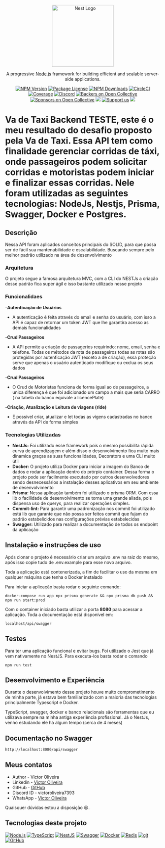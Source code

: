 <p align="center">
  <a href="http://nestjs.com/" target="blank"><img src="https://nestjs.com/img/logo-small.svg" width="200" alt="Nest Logo" /></a>
</p>

[circleci-image]: https://img.shields.io/circleci/build/github/nestjs/nest/master?token=abc123def456
[circleci-url]: https://circleci.com/gh/nestjs/nest

  <p align="center">A progressive <a href="http://nodejs.org" target="_blank">Node.js</a> framework for building efficient and scalable server-side applications.</p>
    <p align="center">
<a href="https://www.npmjs.com/~nestjscore" target="_blank"><img src="https://img.shields.io/npm/v/@nestjs/core.svg" alt="NPM Version" /></a>
<a href="https://www.npmjs.com/~nestjscore" target="_blank"><img src="https://img.shields.io/npm/l/@nestjs/core.svg" alt="Package License" /></a>
<a href="https://www.npmjs.com/~nestjscore" target="_blank"><img src="https://img.shields.io/npm/dm/@nestjs/common.svg" alt="NPM Downloads" /></a>
<a href="https://circleci.com/gh/nestjs/nest" target="_blank"><img src="https://img.shields.io/circleci/build/github/nestjs/nest/master" alt="CircleCI" /></a>
<a href="https://coveralls.io/github/nestjs/nest?branch=master" target="_blank"><img src="https://coveralls.io/repos/github/nestjs/nest/badge.svg?branch=master#9" alt="Coverage" /></a>
<a href="https://discord.gg/G7Qnnhy" target="_blank"><img src="https://img.shields.io/badge/discord-online-brightgreen.svg" alt="Discord"/></a>
<a href="https://opencollective.com/nest#backer" target="_blank"><img src="https://opencollective.com/nest/backers/badge.svg" alt="Backers on Open Collective" /></a>
<a href="https://opencollective.com/nest#sponsor" target="_blank"><img src="https://opencollective.com/nest/sponsors/badge.svg" alt="Sponsors on Open Collective" /></a>
  <a href="https://paypal.me/kamilmysliwiec" target="_blank"><img src="https://img.shields.io/badge/Donate-PayPal-ff3f59.svg"/></a>
    <a href="https://opencollective.com/nest#sponsor"  target="_blank"><img src="https://img.shields.io/badge/Support%20us-Open%20Collective-41B883.svg" alt="Support us"></a>
  <a href="https://twitter.com/nestframework" target="_blank"><img src="https://img.shields.io/twitter/follow/nestframework.svg?style=social&label=Follow"></a>
</p> 

# Va de Taxi Backend TESTE, este é o meu resultado do desafio proposto pela Va de Taxi. Essa API tem como finalidade gerenciar corridas de táxi, onde passageiros podem solicitar corridas e motoristas podem iniciar e finalizar essas corridas. Nele foram utilizadas as seguintes tecnologias: NodeJs, Nestjs, Prisma, Swagger, Docker e Postgres.

## Descrição 
Nessa API foram aplicados conceitos principais do SOLID, para que possa ser de fácil sua mantenabilidade e escalabilidade. Buscando sempre pelo melhor padrão utilizado na área de desenvolvimento

### Arquitetura
O projeto segue a famosa arquitetura MVC, com a CLI do NESTJs a criação desse padrão fica super ágil e isso bastante utilizado nesse projeto 

### Funcionalidaes

-**Autenticação de Usuários**
  - A autenticação é feita através do email e senha do usuário, com isso a API é capaz de retornar um token JWT que lhe garantira acesso as demais funcionalidades

-**Crud Passageiros**
  - A API permite a criação de passagerios requirindo: nome, email, senha e telefone. Todas os métodos da rota de passageiros todas as rotas são protegidas por autenficação JWT (exceto a de criação), essa proteção serve que apenas o usuário autenticado modifique ou exclua os seus dados

-**Crud Passageiros**
  - O Crud de Motoristas funciona de forma igual ao de passageiros, a unica diferença é que foi adicionado um campo a mais que seria CARRO ( na tabela do banco equivale a licencePlate)

-**Criação, Atualização e Leitura de viagens (ride)**
  - É possível criar, atualizar e let todas as vigens cadastradas no banco através da API de forma simples

### Tecnologias Utilizadas


- **NestJs:** Foi utilizado  esse framework pois o mesmo possibilita rápida curva de aprendizagem e além disso o desenvolvimento fica muito mais dinamica graças as suas funcionalidades, Decorators e uma CLI muito útil
- **Docker:** O projeto utiliza Docker para iniciar a imagem do Banco de dados e rodar a aplicação dentro do prórpio container. Dessa forma o projeto pode ser facilmente executado por outros desenvolvedores sendo desnecessários a instalação desses aplicativos em seu ambiente de desenvolvimento
- **Prisma:** Nessa aplicação também foi utilizado o prisma ORM. Com essa lib o facilidade de desenvolvimento se torna uma grande aliada, pois dispensa uso de querys, para realizar operações simples.
- **Commit-lint:** Para garantir uma padronização nos commit foi utilizado está lib que garante que não possa ser feitos commit que fujam do padrão estabelicidos nas configurações prévias estabelecidas 
- **Swagger:** Utilizado para realizar a documentação de todos os endpoint da aplicação


## Instalação e instruções de uso

Após clonar o projeto é necessário criar um arquivo .env na raiz do mesmo, após isso copie tudo de .env.example para esse novo arquivo.

Toda a aplicação está contenerizada, a fim de facilitar o uso da mesma em qualquer máquina que tenha o Docker instalado

Para iniciar a aplicação basta rodar o seguinte comando:

```
docker-compose run app npx prisma generate && npx prisma db push && npm run start:prod
```

Com o container iniciado basta utilizar a porta **8080** para acessar a aplicação.
Toda a documentação está disponível em:

```
localhost/api/swagger
```

## Testes
 Para ter uma aplicação funcional e evitar bugs. Foi utilizado o Jest que já vem nativamente no NestJS.
 Para executa-los basta rodar o comando
 ```
 npm run test
 ```

## Desenvolvimento e Experiência
Durante o desenvolvimento desse projeto houve muito comprometimento de minha parte, já estava bem familiarizado com a maioria das tecnologias principalmente Typescript e Docker.

TypeScript, swagger, docker e banco relacionais são ferramentas que eu utilizava sempre na minha antiga experiência profissional. Já o NestJs, venho estudando ele há algum tempo (cerca de 4 meses)

## Documentação no Swagger
```bash
http://localhost:8080/api/swagger
```

## Meus contatos

- Author - Victor Oliveira
- Linkedin - [Victor Oliveira](https://www.linkedin.com/in/victor-oliveira-7a5a94103/)
- GitHub - [GitHub](https://github.com/ovitor38)
- Discord ID - victoroliveira7393
- WhatsApp - [Victor Oliveira](https://wa.me/qr/LPRKOV2PPKMDC1)

Quaisquer dúvidas estou a disposição 😃.
##  Tecnologias deste projeto

[![Node.js](https://img.shields.io/badge/-Node.js-339933?style=flat-square&logo=node.js&logoColor=white)](https://nodejs.org/)
[![TypeScript](https://img.shields.io/badge/-TypeScript-007ACC?style=flat-square&logo=typescript&logoColor=white)](https://www.typescriptlang.org/)
[![NestJS](https://img.shields.io/badge/-NestJS-E0234E?style=flat-square&logo=nestjs&logoColor=white)](https://nestjs.com/)
[![Swagger](https://img.shields.io/badge/-Swagger-85EA2D?style=flat-square&logo=swagger&logoColor=black)](https://swagger.io/)
[![Docker](https://img.shields.io/badge/-Docker-2496ED?style=flat-square&logo=docker&logoColor=white)](https://www.docker.com/)
[![Redis](https://img.shields.io/badge/-Redis-DC382D?style=flat-square&logo=redis&logoColor=white)](https://redis.io/)
[![git](https://img.shields.io/badge/-git-F05032?style=flat-square&logo=git&logoColor=white)](https://git-scm.com/)
[![GitHub](https://img.shields.io/badge/-GitHub-181717?style=flat-square&logo=github&logoColor=white)](https://github.com/)